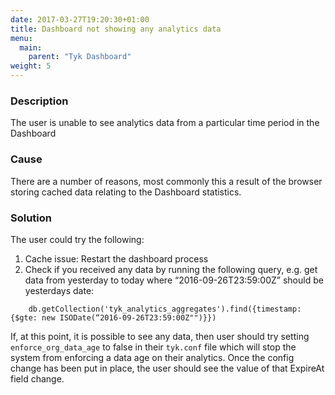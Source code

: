 ```yaml
---
date: 2017-03-27T19:20:30+01:00
title: Dashboard not showing any analytics data
menu:
  main:
    parent: "Tyk Dashboard"
weight: 5 
---
```


### Description

The user is unable to see analytics data from a particular time period in the Dashboard

### Cause

There are a number of reasons, most commonly this a result of the browser storing cached data relating to the Dashboard statistics.

### Solution

The user could try the following:

1.  Cache issue: Restart the dashboard process
2.  Check if you received any data by running the following query, e.g. get data from yesterday to today where “2016-09-26T23:59:00Z” should be yesterdays date:

```{.copyWrapper}
    db.getCollection('tyk_analytics_aggregates').find({timestamp: {$gte: new ISODate(“2016-09-26T23:59:00Z"")}})
```

If, at this point, it is possible to see any data, then user should try setting `enforce_org_data_age` to false in their `tyk.conf` file which will stop the system from enforcing a data age on their analytics. Once the config change has been put in place, the user should see the value of that ExpireAt field change.